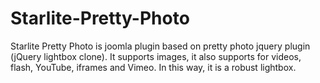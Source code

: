 Starlite-Pretty-Photo
=====================

Starlite Pretty Photo is joomla plugin based on pretty photo jquery plugin (jQuery lightbox clone). It supports images, it also supports for videos, flash, YouTube, iframes and Vimeo. In this way, it is a robust lightbox.
